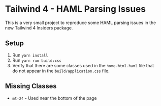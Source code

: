 # Tailwind 4 - HAML Parsing Issues

This is a very small project to reproduce some HAML parsing issues in the new Tailwind 4 Insiders package.

## Setup

1. Run `yarn install`
2. Run `yarn run build:css`
3. Verify that there are some classes used in the `home.html.haml` file that do not
   appear in the `build/application.css` file.

## Missing Classes

- `mt-24` - Used near the bottom of the page
